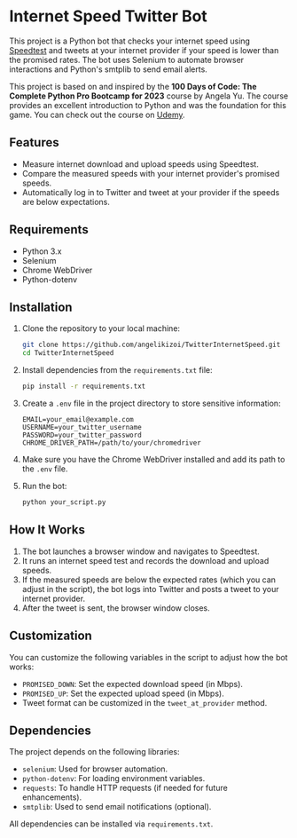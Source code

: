 # Internet Speed Twitter Bot

This project is a Python bot that checks your internet speed using [Speedtest](https://www.speedtest.net/) and tweets at your internet provider if your speed is lower than the promised rates. The bot uses Selenium to automate browser interactions and Python's smtplib to send email alerts.

This project is based on and inspired by the **100 Days of Code: The Complete Python Pro Bootcamp for 2023** course by Angela Yu. The course provides an excellent introduction to Python and was the foundation for this game. You can check out the course on [Udemy](https://www.udemy.com/course/100-days-of-code/?couponCode=ST14MT101024#reviews).

## Features

- Measure internet download and upload speeds using Speedtest.
- Compare the measured speeds with your internet provider's promised speeds.
- Automatically log in to Twitter and tweet at your provider if the speeds are below expectations.

## Requirements

- Python 3.x
- Selenium
- Chrome WebDriver
- Python-dotenv

## Installation

1. Clone the repository to your local machine:
    ```bash
    git clone https://github.com/angelikizoi/TwitterInternetSpeed.git
    cd TwitterInternetSpeed
    ```

2. Install dependencies from the `requirements.txt` file:
    ```bash
    pip install -r requirements.txt
    ```

3. Create a `.env` file in the project directory to store sensitive information:
    ```
    EMAIL=your_email@example.com
    USERNAME=your_twitter_username
    PASSWORD=your_twitter_password
    CHROME_DRIVER_PATH=/path/to/your/chromedriver
    ```

4. Make sure you have the Chrome WebDriver installed and add its path to the `.env` file.

5. Run the bot:
    ```bash
    python your_script.py
    ```

## How It Works

1. The bot launches a browser window and navigates to Speedtest.
2. It runs an internet speed test and records the download and upload speeds.
3. If the measured speeds are below the expected rates (which you can adjust in the script), the bot logs into Twitter and posts a tweet to your internet provider.
4. After the tweet is sent, the browser window closes.

## Customization

You can customize the following variables in the script to adjust how the bot works:

- `PROMISED_DOWN`: Set the expected download speed (in Mbps).
- `PROMISED_UP`: Set the expected upload speed (in Mbps).
- Tweet format can be customized in the `tweet_at_provider` method.

## Dependencies

The project depends on the following libraries:
- `selenium`: Used for browser automation.
- `python-dotenv`: For loading environment variables.
- `requests`: To handle HTTP requests (if needed for future enhancements).
- `smtplib`: Used to send email notifications (optional).
  
All dependencies can be installed via `requirements.txt`.

